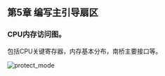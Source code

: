 
## 第5章 编写主引导扇区

### CPU内存访问图。

包括CPU关键寄存器，内存基本分布，南桥主要接口等。

![protect_mode](https://github.com/jungle85gopy/x86asm/blob/master/c05/c5-7.png)

